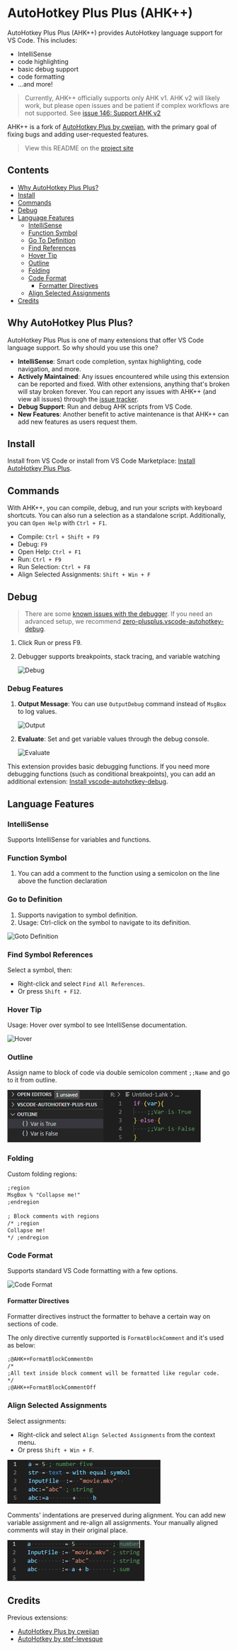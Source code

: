 # AutoHotkey Plus Plus (AHK++)

AutoHotkey Plus Plus (AHK++) provides AutoHotkey language support for VS Code. This includes:

-   IntelliSense
-   code highlighting
-   basic debug support
-   code formatting
-   ...and more!

> Currently, AHK++ officially supports only AHK v1. AHK v2 will likely work, but please open issues and be patient if complex workflows are not supported. See [issue 146: Support AHK v2](https://github.com/mark-wiemer/vscode-autohotkey-plus-plus/issues/146)

AHK++ is a fork of [AutoHotkey Plus by cweijan](https://github.com/AutoHotkey-Plus/vscode-autohotkey), with the primary goal of fixing bugs and adding user-requested features.

> View this README on the [project site](https://github.com/mark-wiemer/vscode-autohotkey-plus-plus#readme)

## Contents

-   [Why AutoHotkey Plus Plus?](#why-autohotkey-plus-plus)
-   [Install](#install)
-   [Commands](#commands)
-   [Debug](#debug)
-   [Language Features](#language-features)
    -   [IntelliSense](#intellisense)
    -   [Function Symbol](#function-symbol)
    -   [Go To Definition](#go-to-definition)
    -   [Find References](#find-symbol-references)
    -   [Hover Tip](#hover-tip)
    -   [Outline](#outline)
    -   [Folding](#folding)
    -   [Code Format](#code-format)
        -   [Formatter Directives](#formatter-directives)
    -   [Align Selected Assignments](#align-selected-assignments)
-   [Credits](#credits)

## Why AutoHotkey Plus Plus?

AutoHotkey Plus Plus is one of many extensions that offer VS Code language support. So why should you use this one?

-   **IntelliSense**: Smart code completion, syntax highlighting, code navigation, and more.
-   **Actively Maintained**: Any issues encountered while using this extension can be reported and fixed. With other extensions, anything that's broken will stay broken forever. You can report any issues with AHK++ (and view all issues) through the [issue tracker](https://github.com/mark-wiemer/vscode-autohotkey-plus-plus/issues).
-   **Debug Support**: Run and debug AHK scripts from VS Code.
-   **New Features**: Another benefit to active maintenance is that AHK++ can add new features as users request them.

## Install

Install from VS Code or install from VS Code Marketplace: [Install AutoHotkey Plus Plus](https://marketplace.visualstudio.com/items?itemName=mark-wiemer.vscode-autohotkey-plus-plus).

## Commands

With AHK++, you can compile, debug, and run your scripts with keyboard shortcuts. You can also run a selection as a standalone script. Additionally, you can `Open Help` with `Ctrl + F1`.

-   Compile: `Ctrl + Shift + F9`
-   Debug: `F9`
-   Open Help: `Ctrl + F1`
-   Run: `Ctrl + F9`
-   Run Selection: `Ctrl + F8`
-   Align Selected Assignments: `Shift + Win + F`

## Debug

> There are some [known issues with the debugger](https://github.com/mark-wiemer/vscode-autohotkey-plus-plus/issues?q=is%3Aopen+is%3Aissue+label%3Adebugger). If you need an advanced setup, we recommend [zero-plusplus.vscode-autohotkey-debug](https://marketplace.visualstudio.com/items?itemName=zero-plusplus.vscode-autohotkey-debug).

1. Click Run or press F9.
2. Debugger supports breakpoints, stack tracing, and variable watching

    ![Debug](image/debug.gif)

### Debug Features

1. **Output Message**: You can use `OutputDebug` command instead of `MsgBox` to log values.

    ![Output](image/output.jpg)

2. **Evaluate**: Set and get variable values through the debug console.

    ![Evaluate](image/evalute.jpg)

This extension provides basic debugging functions. If you need more debugging functions (such as conditional breakpoints), you can add an additional extension: [Install vscode-autohotkey-debug](https://marketplace.visualstudio.com/items?itemName=zero-plusplus.vscode-autohotkey-debug).

## Language Features

### IntelliSense

Supports IntelliSense for variables and functions.

### Function Symbol

1. You can add a comment to the function using a semicolon on the line above the function declaration

### Go to Definition

1. Supports navigation to symbol definition.
2. Usage: Ctrl-click on the symbol to navigate to its definition.

![Goto Definition](image/gotoDefinition.jpg)

### Find Symbol References

Select a symbol, then:

-   Right-click and select `Find All References`.
-   Or press `Shift + F12`.

### Hover Tip

Usage: Hover over symbol to see IntelliSense documentation.

![Hover](image/hover.png)

### Outline

Assign name to block of code via double semicolon comment `;;Name` and go to it from outline.

![Block Name](image/blockName.png)

### Folding

Custom folding regions:

```autohotkey
;region
MsgBox % "Collapse me!"
;endregion

; Block comments with regions
/* ;region
Collapse me!
*/ ;endregion
```

### Code Format

Supports standard VS Code formatting with a few options.

![Code Format](image/codeFormat.jpg)

#### Formatter Directives

Formatter directives instruct the formatter to behave a certain way on sections of code.

The only directive currently supported is `FormatBlockComment` and it's used as below:

```autohotkey
;@AHK++FormatBlockCommentOn
/*
;All text inside block comment will be formatted like regular code.
*/
;@AHK++FormatBlockCommentOff
```

### Align Selected Assignments

Select assignments:

-   Right-click and select `Align Selected Assignments` from the context menu.
-   Or press `Shift + Win + F`.

![](image/align.gif)

Comments' indentations are preserved during alignment. You can add new variable assignment and re-align all assignments. Your manually aligned comments will stay in their original place.

![](image/alignAddVar.gif)

## Credits

Previous extensions:

-   [AutoHotkey Plus by cweijan](https://github.com/cweijan/vscode-autohotkey)
-   [AutoHotkey by stef-levesque](https://github.com/stef-levesque/vscode-autohotkey)
